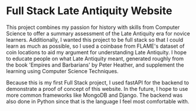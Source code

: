# Full Stack Late Antiquity Website
This project combines my passion for history with skills from Computer Science to offer a summary assessment of the Late Antiquity era for novice learners. 
Additionally, I wanted this project to be full stack so that I could learn as much as possible, so I used a coinbase from FLAME's dataset of coin locations
to aid my argument for understanding Late Antiquity. I hope to educate people on what Late Antiquity meant, generated roughly from the book 'Empires and Barbarians'
by Peter Heather, and supplement the learning using Computer Science Techniques.

Because this is my first Full Stack project, I used fastAPI for the backend to demonstrate a proof of concept of this website. In the future, I hope to use
more common frameworks like MongoDB and Django. The backend was also done in Python since  that is the language I feel most comfortable with.
